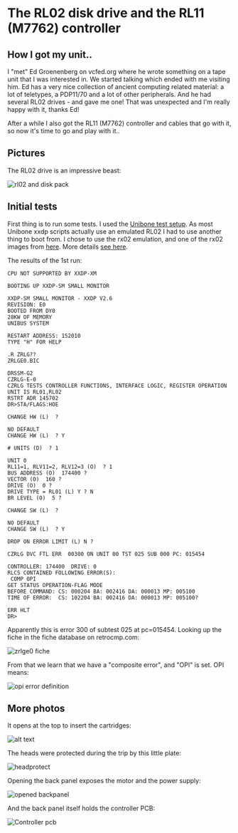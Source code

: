 # The RL02 disk drive and the RL11 (M7762) controller

## How I got my unit..

I "met" Ed Groenenberg on vcfed.org where he wrote something on a tape unit that I was interested in. We started talking which ended with me visiting him. Ed has a very nice collection of ancient computing related material: a lot of teletypes, a PDP11/70 and a lot of other peripherals. And he had several RL02 drives - and gave me one! That was unexpected and I'm really happy with it, thanks Ed!

After a while I also got the RL11 (M7762) controller and cables that go with it, so now it's time to go and play with it..

## Pictures

The RL02 drive is an impressive beast:

![rl02 and disk pack](rl02-1.png)

## Initial tests

First thing is to run some tests. I used the [Unibone test setup](../using-the-unibone-as-a-stand-alone-machine/index.md). As most Unibone xxdp scripts actually use an emulated RL02 I had to use another thing to boot from. I chose to use the rx02 emulation, and one of the rx02 images from [here](https://ak6dn.github.io/PDP-11/RX02/). More details [see here](../unibone/cpu20-booting-rx02/index.md).

The results of the 1st run:
```
CPU NOT SUPPORTED BY XXDP-XM

BOOTING UP XXDP-SM SMALL MONITOR

XXDP-SM SMALL MONITOR - XXDP V2.6
REVISION: E0
BOOTED FROM DY0
28KW OF MEMORY
UNIBUS SYSTEM

RESTART ADDRESS: 152010
TYPE "H" FOR HELP 

.R ZRLG??
ZRLGE0.BIC

DRSSM-G2
CZRLG-E-0
CZRLG TESTS CONTROLLER FUNCTIONS, INTERFACE LOGIC, REGISTER OPERATION
UNIT IS RL01,RL02
RSTRT ADR 145702
DR>STA/FLAGS:HOE

CHANGE HW (L)  ? 

NO DEFAULT
CHANGE HW (L)  ? Y

# UNITS (D)  ? 1

UNIT 0
RL11=1, RLV11=2, RLV12=3 (O)  ? 1
BUS ADDRESS (O)  174400 ? 
VECTOR (O)  160 ? 
DRIVE (O)  0 ? 
DRIVE TYPE = RL01 (L) Y ? N
BR LEVEL (O)  5 ? 

CHANGE SW (L)  ? 

NO DEFAULT
CHANGE SW (L)  ? Y

DROP ON ERROR LIMIT (L) N ? 

CZRLG DVC FTL ERR  00300 ON UNIT 00 TST 025 SUB 000 PC: 015454

CONTROLLER: 174400  DRIVE: 0
RLCS CONTAINED FOLLOWING ERROR(S):  
 COMP OPI
GET STATUS OPERATION-FLAG MODE
BEFORE COMMAND: CS: 000204 BA: 002416 DA: 000013 MP: 005100
TIME OF ERROR:  CS: 102204 BA: 002416 DA: 000013 MP: 005100?

ERR HLT
DR>

```
Apparently this is error 300 of subtest 025 at pc=015454. Looking up the fiche in the fiche database on retrocmp.com:

![zrlge0 fiche](fiche1-1.png)

From that we learn that we have a "composite error", and "OPI" is set. OPI means:

![opi error definition](opi-error-1.png)




## More photos

It opens at the top to insert the cartridges:

![alt text](rl02-open.png)

The heads were protected during the trip by this little plate:

![headprotect](rl02-headprot.png)

Opening the back panel exposes the motor and the power supply:

![opened backpanel](rl02-backpanel.png)

And the back panel itself holds the controller PCB:

![Controller pcb](rl02-cvtrl.png)